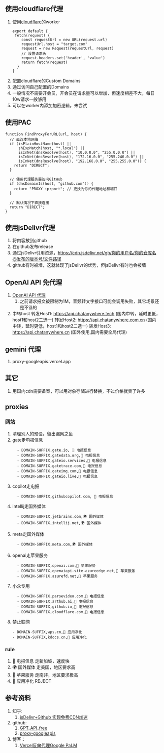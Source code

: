 ## 使用cloudflare代理
1. 使用[cloudflare](https://dash.cloudflare.com/login)的worker
   ```
   export default {
    fetch(request) {
       const requestUrl = new URL(request.url)
       requestUrl.host = "target.com"
       request = new Request(requestUrl, request)
       // 设置请求头
       request.headers.set('header', 'value')
       return fetch(request)
     }
   }
   ```
2. 配置cloudflare的Custom Domains
3. 通过访问自己配置的Domains
4. 一般情况不需要开会员，开会员在请求量可以增加，但速度相差不大，每日10w请求一般够用
5. 可以在worker内添加加密逻辑，未尝试

## 使用PAC
   ```
   function FindProxyForURL(url, host) {
     // 直连本地网络
     if (isPlainHostName(host) ||
         shExpMatch(host, "*.local") ||
         isInNet(dnsResolve(host), "10.0.0.0", "255.0.0.0") ||
         isInNet(dnsResolve(host), "172.16.0.0", "255.240.0.0") ||
         isInNet(dnsResolve(host), "192.168.0.0", "255.255.0.0")) {
       return "DIRECT";
     }
   
     // 使用代理服务器访问GitHub
     if (dnsDomainIs(host, "github.com")) {
       return "PROXY ip:port"; // 更换为你的代理地址和端口
     }
   
     // 默认情况下直接连接
     return "DIRECT";
   }
   ```

## 使用jsDelivr代理
1. 将内容放到github
2. 在github发布release
3. 通过jsDelivr引用资源，https://cdn.jsdelivr.net/gh/你的用户名/你的仓库名@发布的版本号/文件路径
4. github有时被墙，这就体现了jsDelivr的优势，但jsDelivr有时也会被墙

## OpenAI API 免代理
1. [OpenAI API 代理](https://www.openai-proxy.com/)
   1. 之前请求报文被限制为1M，音频转文字接口可能会调用失败，其它场景还是不错的
2. 中转host
   转发Host1: https://api.chatanywhere.tech (国内中转，延时更低，host1和host2二选一)
   转发Host2: https://api.chatanywhere.com.cn (国内中转，延时更低，host1和host2二选一)
   转发Host3: https://api.chatanywhere.cn (国外使用,国内需要全局代理)

## gemini 代理
1. proxy-googleapis.vercel.app

## 其它
1. 用国内cdn需要备案，可以用对象存储进行替换，不过价格就贵了许多

## proxies
### 网站
1. 清理别人的预设，留出漏网之鱼
2. gate走电报信息
   ```
     - DOMAIN-SUFFIX,gate.io, 📲 电报信息
     - DOMAIN-SUFFIX,gatedata.org,📲 电报信息
     - DOMAIN-SUFFIX,gateio.services,📲 电报信息
     - DOMAIN-SUFFIX,gatetrace.com,📲 电报信息
     - DOMAIN-SUFFIX,gateimg.com,📲 电报信息
     - DOMAIN-SUFFIX,gateio.live,📲 电报信息
   ```
3. copilot走电报
   ```
     - DOMAIN-SUFFIX,githubcopilot.com, 📲 电报信息
   ```
4. intellij走国外媒体
   ```
     - DOMAIN-SUFFIX,jetbrains.com,🌍 国外媒体
     - DOMAIN-SUFFIX,intellij.net,🌍 国外媒体
   ```
5. meta走国外媒体
   ```
     - DOMAIN-SUFFIX,meta.com,🌍 国外媒体
   ```
6. openai走苹果服务
   ```
     - DOMAIN-SUFFIX,openai.com,🍎 苹果服务
     - DOMAIN-SUFFIX,openaiapi-site.azureedge.net,🍎 苹果服务
     - DOMAIN-SUFFIX,azurefd.net,🍎 苹果服务
   ```
7. 小众专用
   ```
     - DOMAIN-SUFFIX,parsevideo.com,📲 电报信息
     - DOMAIN-SUFFIX,arthub.ai,📲 电报信息
     - DOMAIN-SUFFIX,github.io,📲 电报信息
     - DOMAIN-SUFFIX,cloudflare.com,📲 电报信息
   ```
8. 禁止联网
   ```
   - DOMAIN-SUFFIX,wps.cn,🍃 应用净化
   - DOMAIN-SUFFIX,kdocs.cn,🍃 应用净化
   ```
### rule
1. 📲 电报信息 走新加坡，速度快
2. 🌍 国外媒体 走美国，地区要求高
3. 🍎 苹果服务 走南非，地区要求极高
4. 🍃 应用净化 REJECT

## 参考资料
1. 知乎:
    1. [jsDelivr+Github 实现免费CDN加速](https://zhuanlan.zhihu.com/p/346643522)
2. github:
   1. [GPT_API_free](https://github.com/chatanywhere/GPT_API_free)
   2. [proxy-googleapis](https://github.com/githcc/proxy-googleapis)
3. 博客：
   1. [Vercel反向代理Google PaLM](https://simonmy.com/posts/%E4%BD%BF%E7%94%A8vercel%E5%8F%8D%E5%90%91%E4%BB%A3%E7%90%86google-palm-api.html)